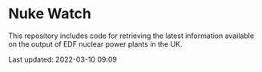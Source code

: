 # Nuke Watch

This repository includes code for retrieving the latest information available on the output of EDF nuclear power plants in the UK.

Last updated: 2022-03-10 09:09